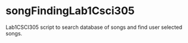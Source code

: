 # songFindingLab1Csci305
Lab1CSCI305 script to search database of songs and find user selected songs.
